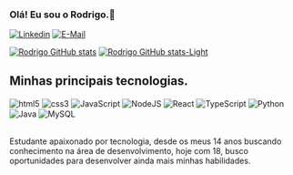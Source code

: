 ### Olá! Eu sou o Rodrigo.👋

[![Linkedin](https://img.shields.io/badge/LinkedIn-0077B5?style=for-the-badge&logo=linkedin&logoColor=white)](https://www.linkedin.com/in/rodrigo-lima-95a548242/)
[![E-Mail](https://img.shields.io/badge/Gmail-D14836?style=for-the-badge&logo=gmail&logoColor=white)]([https://www.linkedin.com/in/rodrigo-lima-95a548242/](https://criarmeulink.com.br/u/1714574365))

[![Rodrigo GitHub stats](https://github-readme-stats.vercel.app/api?username=rodrigolima-dev&show_icons=true&theme=dark#gh-dark-mode-only)](https://github.com/anuraghazra/github-readme-stats#gh-dark-mode-only)
[![Rodrigo GitHub stats-Light](https://github-readme-stats.vercel.app/api?username=rodrigolima-dev&show_icons=true&theme=default#gh-light-mode-only)](https://github.com/anuraghazra/github-readme-stats#gh-light-mode-only)

## Minhas principais tecnologias.
<div style="display: inline_block;">
    <img align="center" alt="html5" src="https://img.shields.io/badge/HTML-239120?style=for-the-badge&logo=html5&logoColor=white"/>
    <img align="center" alt="css3" src="https://img.shields.io/badge/CSS3-1572B6?style=for-the-badge&logo=css3&logoColor=white"/>
    <img align="center" alt="JavaScript" src="https://img.shields.io/badge/JavaScript-F7DF1E?style=for-the-badge&logo=javascript&logoColor=black"/>
    <img align="center" alt="NodeJS" src="https://img.shields.io/badge/Node.js-43853D?style=for-the-badge&logo=node.js&logoColor=white"/>
    <img align="center" alt="React" src="https://img.shields.io/badge/React-20232A?style=for-the-badge&logo=react&logoColor=61DAFB"/>
    <img align="center" alt="TypeScript" src="https://img.shields.io/badge/TypeScript-007ACC?style=for-the-badge&logo=typescript&logoColor=white"/>
    <img align="center" alt="Python" src="https://img.shields.io/badge/Python-14354C?style=for-the-badge&logo=python&logoColor=white"/>
    <img align="center" alt="Java" src="https://img.shields.io/badge/Java-ED8B00?style=for-the-badge&logo=openjdk&logoColor=white"/>
    <img align="center" alt="MySQL" src="https://img.shields.io/badge/MySQL-00000F?style=for-the-badge&logo=mysql&logoColor=white"/>
<div/> <br/>

Estudante apaixonado por tecnologia, desde os meus 14 anos buscando conhecimento na área de desenvolvimento, hoje com 18, busco oportunidades para desenvolver ainda mais minhas habilidades.





